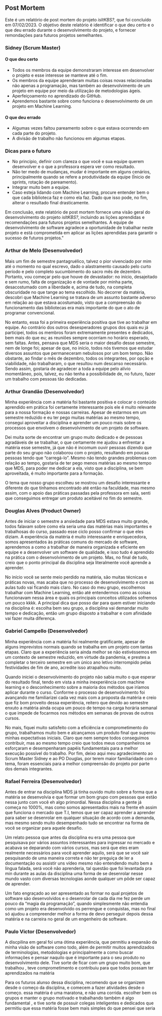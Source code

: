 ## Post Mortem

Este é um relatório de post mortem do projeto *isItKBS?*, que foi concluído em 07/02/2023. O objetivo deste relatório é identificar o que deu certo e o que deu errado durante o desenvolvimento do projeto, e fornecer remondações para futuros projetos semelhantes.

### Sidney (Scrum Master)

#### O que deu certo
- Todos os membros da equipe demonstraram interesse em desenvolver o projeto e esse interesse se manteve até o fim.
- Os membros da equipe aprenderam muitas coisas novas relacionadas não apenas a programação, mas também ao desenvolvimento de um projeto em equipe por meio da utilização de metodologias ágeis.
- Aperfeiçoamento no aprendizado do GitHub.
- Aprendemos bastante sobre como funciona o desenvolvimento de um projeto em Machine Learning.

#### O que deu errado
- Algumas vezes faltou pareamento sobre o que estava ocorrendo em cada parte do projeto.
- A divisão de trabalho não funcionou em algumas etapas.

### Dicas para o futuro
- No princípio, definir com clareza o que você e sua equipe querem desenvolver e o que a professora espera ver como resultado.
- Não ter medo de mudanças, mudar é importante em alguns cenários, principalmente quando se refere a produtividade da equipe (Ínicio de sprints, rotação de pareamento).
- Integrar muito bem a equipe.
- Caso esteja lidando com Machine Learning, procure entender bem o que cada biblioteca faz e como ela faz. Dado que isso pode, no fim, alterar o resultado final drasticamente.

Em conclusão, este relatório de post mortem fornece uma visão geral do desenvolvimento do projeto *isItKBS?*, incluindo as lições aprendidas e recomendações para futuros projetos semelhantes. A equipe de desenvolvimento de software agradece a oportunidade de trabalhar neste projeto e está comprometida em aplicar as lições aprendidas para garantir o sucesso de futuros projetos."

### Arthur de Melo (Desenvolvedor)
Mais um fim de semestre pantagruélico, talvez o pior vivenciado por mim até o momento no qual escrevo, dado o alastramento causado pelo curto período e pelo completo sucumbimento do sacro mês de dezembro. Portanto, vou começar pelo que houve de devastador: no início, desajeitado e sem rumo, falta de organização e de vontade por minha parte, desacostumado com a liberdade e, acima de tudo, na completa obscuridade no que tange ao tema escolhido. No decorrer da matéria, descobri que Machine Learning se tratava de um assunto bastante adverso em relação ao que estava acostumado, visto que a compreensão do funcionamento das bibliotecas era mais importante do que o ato de programar convencional.

No entanto, essa foi a primeira experiência positiva que tive ao trabalhar em equipe. Ao contrário dos outros desesperadores grupos dos quais eu já participei, todos os membros foram extremamente presentes e dedicados, bem mais do que eu; as reuniões sempre ocorriam no horário esperado, sem faltas. Antes, pensava que MDS seria o maior desafio desse semestre, nem de longe foi; apesar de que, no início, todos nós tivemos que estudar diversos assuntos que permaneceram nebulosos por um bom tempo. Não obstante, ao findar o mês de dezembro, todos os integrantes, por opção e viabilidade, não trabalharam, o que resultou num descanso necessário. Sendo assim, gostaria de agradecer a toda a equipe pelo alívio momentâneo, pois, talvez, eu não tenha a possibilidade de, no futuro, fazer um trabalho com pessoas tão dedicadas.

### Arthur Grandão (Desenvolvedor)

Minha experiência com a matéria foi bastante positiva e colocar o conteúdo aprendido em prática foi certamente interessante pois ele é muito relevante para a nossa formação e nossas carreiras. Apesar de estarmos em um semestre reduzido e eu ter pego muitas matérias ao mesmo tempo, consegui aproveitar a disciplina e aprender um pouco mais sobre os processos que envolvem o desenvolvimento de um projeto de software.

Dei muita sorte de encontrar um grupo muito dedicado e de pessoas agradáveis de se trabalhar, o que certamente me ajudou a enfrentar a matéria esse semestre, já que não é incomum ouvir pessoas dizendo que parte do seu grupo não colaborou com o projeto, resultando em poucas pessoas tendo que “carregá-lo”. Mesmo não tendo grandes problemas com relação ao tempo, gostaria de ter pego menos matérias ao mesmo tempo que MDS, para poder me dedicar a ela, visto que a disciplina, se bem aproveitada, é muito importante para a formação.

O tema que nosso grupo escolheu se mostrou um desafio interessante e diferente do que tínhamos encontrado até então na faculdade, mas mesmo assim, com o apoio das práticas passadas pela professora em sala, senti que conseguimos entregar um produto aceitável no fim do semestre.

### Douglas Alves (Product Owner)

Antes de iniciar o semestre a ansiedade para MDS estava muito grande, todos falavam sobre como ela seria uma das matérias mais importantes e trabalhosas do curso, passado esse ciclo posso confirmar o que eles diziam. A experiência da matéria é muito interessante e enriquecedora, somos apresentados às práticas comuns do mercado de software, aprendemos a como a trabalhar de maneira organizada e eficiente em equipe e a desenvolver um software de qualidade, e isso tudo é aprendido na prática com o desenvolvimento de um projeto. Mas, no final de tudo, creio que o ponto principal da disciplina seja literalmente você aprende a aprender.

No início você se sente meio perdido na matéria, são muitas técnicas e práticas novas, mas acaba que no processo de desenvolvimento e com as aulas tudo vai ficando mais claro. No caso do meu grupo, escolhemos trabalhar com Machine Learning, então até entendermos como as coisas funcionavam nessa área e quais os principais conceitos utilizados sofremos um pouco kkkk. A principal dica que posso dar para quem estiver iniciando na disciplina é: escolha bem seu grupo, a disciplina vai demandar muito tempo e dedicação, então um grupo disposto a trabalhar e com afinidade vai fazer muita diferença.


### Gabriel Campello (Desenvolvedor)
Minha experiência com a matéria foi realmente gratificante, apesar de alguns imprevistos normais quando se trabalha em um projeto com tantas etapas. Claro que a experiência seria ainda melhor se não estivéssemos em um contexto de semestre reduzido, em virtude da pandemia, e prestes a completar o terceiro semestre em um único ano letivo interrompido pelas festividades de fim de ano, acredite isso atrapalhou muito.

Quando iniciei o desenvolvimento do projeto não sabia muito o que esperar do resultado final, tendo em vista a minha inexperiência com machine learning e o desconhecimento sobre a maioria dos métodos que iríamos aplicar durante o curso. Conforme o processo de desenvolvimento foi avançando me familiarizei cada vez mais com a proposta da matéria e creio que fiz bom proveito dessa experiência, reitero que devido ao semestre enxuto a matéria ainda ocupa um pouco de tempo na carga horária semanal o que impede de focarmos nos métodos em semanas de provas de outros cursos.

No mais, fiquei muito satisfeito com a eficiência e comprometimento do grupo, trabalhamos muito bem e alcançamos um produto final que superou minhas expectativas iniciais. Claro que nem sempre todos conseguimos contribuir, mas ao mesmo tempo creio que todos meus companheiros se esforçaram e desempenharam papéis fundamentais para a melhor execução possível do trabalho. Por fim, deixo aqui meu agradecimento ao Scrum Master Sidney e ao PO Douglas, por terem maior familiaridade com o tema, foram essenciais para a melhor compreensão do projeto por parte dos demais integrantes. 

### Rafael Ferreira (Desenvolvedor)

Antes de entrar na disciplina MDS já tinha ouvido muito sobre a forma que a matéria se desenvolvia e que formar um bom grupo com pessoas que estão nessa junto com você eh algo primordial. Nessa disciplina a gente já começa no 1000%, mas como somos apresentados mais na frente eh assim que funciona o mercado que T.I, temos que ser capaz aprender a aprender para saber se desenrolar em qualquer situação de acordo com a demanda, mas mesmo sendo muito desempenhado tudo se encontrar na forma de você se organizar para aquele desafio.

Um relato pessoa que antes da disciplina eu era uma pessoa que pesquisava por vários assuntos interessantes para ingressar no mercado e acabava se deparando com vários cursos, mas será que eles eram realmente necessários para você aprender aquilo, será que se você sair pesquisando de uma maneira correta e não ter preguiça de ler a documentação ou assistir uns vídeo mesmo não entendendo muito bem a língua falada, será você não aprenderia, tal questão que foi levantada pra min durante as aulas da disciplina uma forma de se desenrolar nesse mundo vasto com diversas tecnologias aonde qualquer um pôde ser capaz de aprender.

Um fato engraçado ao ser apresentado as formar no qual projetos de software são desenvolvidos e o desenrolar de cada dia me fez perde um pouco da “magia da programação”, quando simplesmente não entendia como um projeto era desenvolvido os perrengue e conquistas, mas no final só ajudou a compreender melhor a forma de devo perseguir depois dessa matéria e na carreira no geral de um engenheiro de software.


### Paulo Victor (Desenvolvedor)
A discpilina em geral foi uma ótima experiência, que permitiu a expansão da minha visão de software como todo, além de permitir muitos aprendizados de terminologias, metodologias e principalmente a como buscar informações e pensar naquilo que é importante para o seu produto no desenvolvimento dele. Tive sorte de ficar com um grupo muito bom, que trabalhou , teve comprometimento e contribuiu para que todos possam ter aprendizados na matéria

Para os futuros alunso dessa disciplina, recomendo que se organizem desde o começo da disciplina, e comecem a fazer atividades desde o começo. essa matéria é uma maratona, e não uma corrida. escolher bem os grupos e manter o grupo motivado e trabalhando também é algo fundamental , e tive sorte de possuir colegas inteligentes e dedicados que permitiu que essa matéria fosse bem mais simples do que pensei que seria

